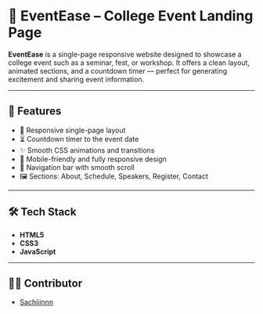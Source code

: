 # 🎉 EventEase – College Event Landing Page

**EventEase** is a single-page responsive website designed to showcase a college event such as a seminar, fest, or workshop. It offers a clean layout, animated sections, and a countdown timer — perfect for generating excitement and sharing event information.

---

## 📌 Features

- 🎯 Responsive single-page layout
- ⏳ Countdown timer to the event date
- ✨ Smooth CSS animations and transitions
- 📱 Mobile-friendly and fully responsive design
- 🔗 Navigation bar with smooth scroll
- 🖼️ Sections: About, Schedule, Speakers, Register, Contact

---

## 🛠️ Tech Stack

- **HTML5**
- **CSS3**
- **JavaScript**

---

## 👨‍💻 Contributor

- [Sachiiinnn](https://github.com/Sachiiinnn)

